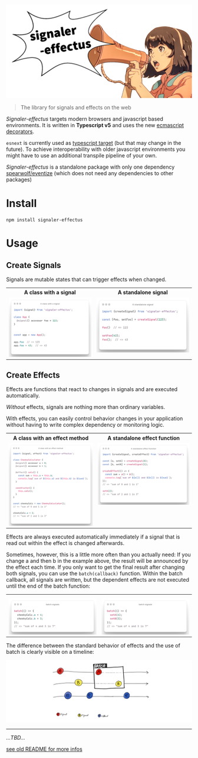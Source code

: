 ![signaler-effectus hero](./signaler-effectus-hero.png)

> The library for signals and effects on the web

_Signaler-effectus_ targets modern browsers and javascript based environments.
It is written in **Typescript v5** and uses the new [ecmascript decorators](https://github.com/tc39/proposal-decorators).

`esnext` is currently used as [typescript target](https://www.typescriptlang.org/tsconfig#target) (but that may change in the future).
To achieve interoperability with older javascript environments you might have to use an additional transpile pipeline of your own.

_Signaler-effectus_ is a standalone package with only one dependency [spearwolf/eventize](https://github.com/spearwolf/eventize) (which does not need any dependencies to other packages)


# Install

```shell
npm install signaler-effectus
```

# Usage

## Create Signals

Signals are mutable states that can trigger effects when changed.

<table>
  <tbody>
    <tr>
      <th>A class with a signal</th>
      <th>A standalone signal</th>
    </tr>
    <tr>
      <td valign="top">
        <picture>
          <source media="(prefers-color-scheme: dark)" srcset="https://raw.githubusercontent.com/spearwolf/signalize/dev/docs/images/a_class_with_a_signal--dark.png">
          <source media="(prefers-color-scheme: light)" srcset="https://raw.githubusercontent.com/spearwolf/signalize/dev/docs/images/a_class_with_a_signal--light.png">
          <img
            src="https://raw.githubusercontent.com/spearwolf/signalize/dev/docs/images/a_class_with_a_signal--light.png"
            alt="A class with a signal"
            style="max-width: 100%;"
          />
        </picture>
      </td>
      <td valign="top">
        <picture>
          <source media="(prefers-color-scheme: dark)" srcset="https://raw.githubusercontent.com/spearwolf/signalize/dev/docs/images/a_standalone_signal--dark.png">
          <source media="(prefers-color-scheme: light)" srcset="https://raw.githubusercontent.com/spearwolf/signalize/dev/docs/images/a_standalone_signal--light.png">
          <img
            src="https://raw.githubusercontent.com/spearwolf/signalize/dev/docs/images/a_standalone_signal--light.png"
            alt="A standalone signal"
            style="max-width: 100%;"
          />
        </picture>
      </td>
    </tr>
  </tbody>
</table>


## Create Effects

Effects are functions that react to changes in signals and are executed automatically.

_Without_ effects, signals are nothing more than ordinary variables.

With effects, you can easily control behavior changes in your application without having to write complex dependency or monitoring logic.

<table>
  <tbody>
    <tr>
      <th>A class with an effect method</th>
      <th>A standalone effect function</th>
    </tr>
    <tr>
      <td valign="top">
        <picture>
          <source media="(prefers-color-scheme: dark)" srcset="https://raw.githubusercontent.com/spearwolf/signalize/dev/docs/images/a_class_with_an_effect_method--dark.png">
          <source media="(prefers-color-scheme: light)" srcset="https://raw.githubusercontent.com/spearwolf/signalize/dev/docs/images/a_class_with_an_effect_method--light.png">
          <img
            src="https://github.com/spearwolf/signalize/raw/dev/docs/images/a_class_with_an_effect_method--light.png"
            alt="A class with an effect method"
            style="max-width: 100%;"
          />
        </picture>
      </td>
      <td valign="top">
        <picture>
          <source media="(prefers-color-scheme: dark)" srcset="https://raw.githubusercontent.com/spearwolf/signalize/dev/docs/images/a_standalone_effect_function--dark.png">
          <source media="(prefers-color-scheme: light)" srcset="https://raw.githubusercontent.com/spearwolf/signalize/dev/docs/images/a_standalone_effect_function--light.png">
          <img
            src="https://github.com/spearwolf/signalize/raw/dev/docs/images/a_standalone_effect_function--light.png"
            alt="A standalone effect function"
            style="max-width: 100%;"
          />
        </picture>
      </td>
    </tr>
  </tbody>
</table>

Effects are always executed automatically immediately if a signal that is read out within the effect is changed afterwards.

Sometimes, however, this is a little more often than you actually need: If you change a and then b in the example above, the result will be announced by the effect each time. If you only want to get the final result after changing both signals, you can use the `batch(callback)` function. Within the batch callback, all signals are written, but the dependent effects are not executed until the end of the batch function:

<table>
  <tbody>
    <tr>
      <th></th>
      <th></th>
    </tr>
    <tr>
      <td valign="top">
        <picture>
          <source media="(prefers-color-scheme: dark)" srcset="https://raw.githubusercontent.com/spearwolf/signalize/dev/docs/images/signal_batch_object--dark.png">
          <source media="(prefers-color-scheme: light)" srcset="https://raw.githubusercontent.com/spearwolf/signalize/dev/docs/images/signal_batch_object--light.png">
          <img
            src="https://github.com/spearwolf/signalize/raw/dev/docs/images/signal_batch_object--light.png"
            alt="A class with an effect method"
            style="max-width: 100%;"
          />
        </picture>
      </td>
      <td valign="top">
        <picture>
          <source media="(prefers-color-scheme: dark)" srcset="https://raw.githubusercontent.com/spearwolf/signalize/dev/docs/images/signal_batch_func--dark.png">
          <source media="(prefers-color-scheme: light)" srcset="https://raw.githubusercontent.com/spearwolf/signalize/dev/docs/images/signal_batch_func--light.png">
          <img
            src="https://github.com/spearwolf/signalize/raw/dev/docs/images/signal_batch_func--light.png"
            alt="A standalone effect function"
            style="max-width: 100%;"
          />
        </picture>
      </td>
    </tr>
  </tbody>
</table>

The difference between the standard behavior of effects and the use of batch is clearly visible on a timeline:

<picture>
  <source media="(prefers-color-scheme: light)" srcset="https://raw.githubusercontent.com/spearwolf/signalize/dev/docs/images/timeline-a-b-e.png">
  <img
    src="https://raw.githubusercontent.com/spearwolf/signalize/dev/docs/images/timeline-a-b-e.png"
    alt="A timeline with two signals with an effect"
    style="max-width: 100%;"
  />
</picture>

---

_...TBD..._

[see old README for more infos](./README-legacy.md)
